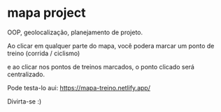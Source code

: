 # mapa project

OOP, geolocalização, planejamento de projeto.

Ao clicar em qualquer parte do mapa, você podera marcar um ponto de treino (corrida / ciclismo)

e ao clicar nos pontos de treinos marcados, o ponto clicado será centralizado. 

Pode testa-lo aui: https://mapa-treino.netlify.app/

Divirta-se :)
